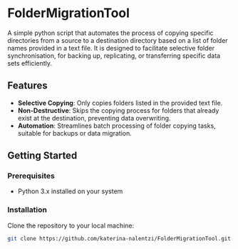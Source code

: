 # FolderMigrationTool
A simple python script that automates the process of copying specific directories from a source to a destination directory based on a list of folder names provided in a text file. It is designed to facilitate selective folder synchronisation, for backing up, replicating, or transferring specific data sets efficiently.


## Features

- **Selective Copying**: Only copies folders listed in the provided text file.
- **Non-Destructive**: Skips the copying process for folders that already exist at the destination, preventing data overwriting.
- **Automation**: Streamlines batch processing of folder copying tasks, suitable for backups or data migration.

## Getting Started

### Prerequisites

- Python 3.x installed on your system

### Installation

Clone the repository to your local machine:

```bash
git clone https://github.com/katerina-nalentzi/FolderMigrationTool.git

